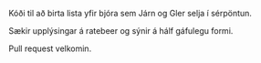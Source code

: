 Kóði til að birta lista yfir bjóra sem Járn og Gler selja í sérpöntun.

Sækir upplýsingar á ratebeer og sýnir á hálf gáfulegu formi.

Pull request velkomin.

